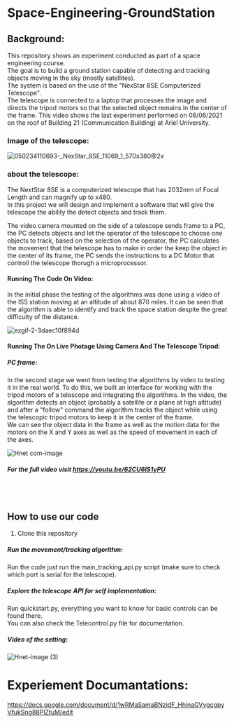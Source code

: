 # Space-Engineering-GroundStation


## Background: 

This repository shows an experiment conducted as part of a space engineering course. <br />
The goal is to build a ground station capable of detecting and tracking objects moving in the sky (mostly satellites).<br />
The system is based on the use of the "NexStar 8SE Computerized Telescope". <br />
The telescope is connected to a laptop that processes the image and directs the tripod motors so that the selected object remains in the center of the frame.
This video shows the last experiment performed on 08/06/2021 on the roof of Building 21 (Communication Building) at Ariel University.<br />


### Image of the telescope: 

![050234110693-_NexStar_8SE_11069_1_570x380@2x](https://user-images.githubusercontent.com/57401083/120164921-5ad82980-c1fb-11eb-9b6a-66e0d66d3fdf.jpg)


### about the telescope: 

The NextStar 8SE is a computerized telescope that has 2032mm of Focal Length and can magnify up to x480. <br />
In this project we will design and implement a software that will give the telescope the ability the detect objects and track them. <br />

The video camera mounted on the side of a telescope sends frame to a PC, the PC detects objects and let the operator of the telescope to choose one objects to track,
based on the selection of the operator, the PC calculates the movement that the telescope has to make in order the keep the object
in the center of its frame, the PC sends the instructions to a DC Motor that controll the telescope thorugh a microprocessor. <br />


#### Running The Code On Video: 
In the initial phase the testing of the algorithms was done using a video of the ISS station moving at an altitude of about 870 miles.
It can be seen that the algorithm is able to identify and track the space station despite the great difficulty of the distance.<br />

![ezgif-2-3daec10f894d](https://user-images.githubusercontent.com/57401083/120172646-8d862000-c203-11eb-9412-6fd2db1137b8.gif)


#### Running The On Live Photage Using Camera And The Telescope Tripod: 

##### PC frame: 
In the second stage we went from testing the algorithms by video to testing it in the real world.
To do this, we built an interface for working with the tripod motors of a telescope and integrating the algorithms.
In the video, the algorithm detects an object (probably a satellite or a plane at high altitude) and after a "follow" command the algorithm tracks the object while using the telescopic tripod motors to keep it in the center of the frame. <br />
We can see the object data in the frame as well as the motion data for the motors on the X and Y axes as well as the speed of movement in each of the axes.

![Hnet com-image](https://user-images.githubusercontent.com/57187365/121262624-203a5500-c8bd-11eb-8afd-840619c753f7.gif)


  ##### For the full video visit https://youtu.be/62CU6IS1yPU <br />

  
   <br /> 
   <br />
  
  ## How to use our code 
  1. Clone this repository  <br />
  
  ##### Run the movement/tracking algorithm: <br />
  Run the code just run the main_tracking_api.py script (make sure to check which port is serial for the telescope).  <br />
  
  ##### Explore the telescope API for self implementation: 
  Run quickstart.py, everything you want to know for basic controls can be found there. <br />
  You can also check the Telecontrol.py file for documentation. <br />


##### Video of the setting: 

![Hnet-image (3)](https://user-images.githubusercontent.com/57187365/121263150-e1f16580-c8bd-11eb-9809-58de113640a3.gif)





# Experiement Documantations: 
https://docs.google.com/document/d/1wRMaSamaBNzidF_HhinaGVvgcgpyVfukSng88PlZtuM/edit
